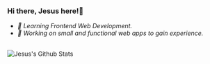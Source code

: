### Hi there, Jesus here!👋
- *🌱 Learning Frontend Web Development.*
- *🔭 Working on small and functional web apps to gain experience.*

<br/>
<img align="left" alt="Jesus's Github Stats" src="https://github-readme-stats.vercel.app/api?username=jesubohr&show_icons=true&hide_border=true">
  
  
<!--
**jesubohr/jesubohr** is a ✨ _special_ ✨ repository because its `README.md` (this file) appears on your GitHub profile.

Here are some ideas to get you started:

- 🔭 I’m currently working on ...
- 👯 I’m looking to collaborate on ...
- 🤔 I’m looking for help with ...
- 💬 Ask me about ...
- 📫 How to reach me: ...
- 😄 Pronouns: ...
- ⚡ Fun fact: ...
-->

